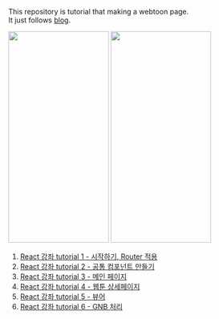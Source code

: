 This repository is tutorial that making a webtoon page.  
It just follows [blog](https://ibrahimovic.tistory.com/category/javascript/React%20js).

<span>
<img src="https://user-images.githubusercontent.com/28642472/59124566-0480d900-899b-11e9-85f3-3a4b62c0a486.png" width="200" height="422">
<img src="https://user-images.githubusercontent.com/28642472/59124392-79074800-899a-11e9-897f-bb8d8ac610ea.png" width="200" height="422">
</span>

1. [React 강좌 tutorial 1 - 시작하기, Router 적용](https://ibrahimovic.tistory.com/32?category=711523)
2. [React 강좌 tutorial 2 - 공통 컴포넌트 만들기](https://ibrahimovic.tistory.com/33?category=711523)
3. [React 강좌 tutorial 3 - 메인 페이지](https://ibrahimovic.tistory.com/34?category=711523)
4. [React 강좌 tutorial 4 - 웹툰 상세페이지](https://ibrahimovic.tistory.com/35?category=711523)
5. [React 강좌 tutorial 5 - 뷰어](https://ibrahimovic.tistory.com/36?category=711523)
6. [React 강좌 tutorial 6 - GNB 처리](https://ibrahimovic.tistory.com/37?category=711523)
